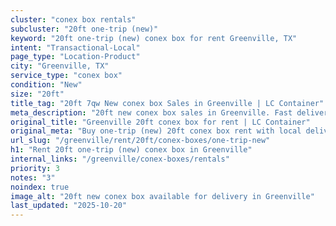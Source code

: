 ```yaml
---
cluster: "conex box rentals"
subcluster: "20ft one-trip (new)"
keyword: "20ft one-trip (new) conex box for rent Greenville, TX"
intent: "Transactional-Local"
page_type: "Location-Product"
city: "Greenville, TX"
service_type: "conex box"
condition: "New"
size: "20ft"
title_tag: "20ft 7qw New conex box Sales in Greenville | LC Container"
meta_description: "20ft new conex box sales in Greenville. Fast delivery, competitive pricing. Serving conex boxes area. Quote ID: R8K. Call (214) 524-4168 for your free quote today."
original_title: "Greenville 20ft conex box for rent | LC Container"
original_meta: "Buy one-trip (new) 20ft conex box rent with local delivery in Greenville, TX. LC Container — local Since 2003. Request a fast quote today."
url_slug: "/greenville/rent/20ft/conex-boxes/one-trip-new"
h1: "Rent 20ft one-trip (new) conex box in Greenville"
internal_links: "/greenville/conex-boxes/rentals"
priority: 3
notes: "3"
noindex: true
image_alt: "20ft new conex box available for delivery in Greenville"
last_updated: "2025-10-20"
---
```


<!-- TODO: Add unique city/inventory copy, images, and internal links here. -->
